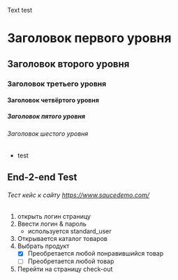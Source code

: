 Text test
# Заголовок первого уровня
## Заголовок второго уровня
### Заголовок третьего уровня
#### Заголовок четвёртого уровня
##### Заголовок пятого уровня
###### Заголовок шестого уровня

* test
## End-2-end Test
###### Тест кейс к сайту https://www.saucedemo.com/

1) открыть логин страницу
2) Ввести логин & пароль
   - используется standard_user 
3) Открывается каталог товаров
4) Выбрать продукт
   -[x] Преобретается любой понравившийся товар
   - [ ] Преобретается любой товар
5) Перейти на страницу check-out